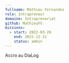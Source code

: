```yaml
---
fullname: Mathieu Fernandez
role: Intrapreneur
domaine: Intraprenariat
github: MathieuFV
missions:
  - start: 2022-03-28
    end: 2022-12-31
    status: admin
---
```


Accro au DiaLog
